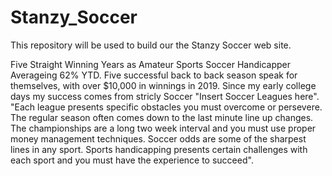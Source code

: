 # Stanzy_Soccer
This repository will be used to build our the Stanzy Soccer web site. 

Five Straight Winning Years as Amateur Sports Soccer Handicapper Averageing 62% YTD. Five successful back to back season speak for themselves, with over $10,000 in winnings in 2019. Since my early college days my success comes from stricly Soccer "Insert Soccer Leagues here". "Each league presents specific obstacles you must overcome or persevere. The regular season often comes down to the last minute line up changes. The championships are a long two week interval and you must use proper money management techniques. Soccer odds are some of the sharpest lines in any sport. Sports handicapping presents certain challenges with each sport and you must have the experience to succeed".
